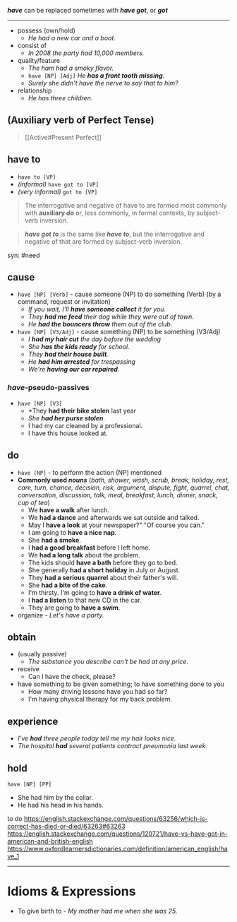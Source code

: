 ***have*** can be replaced sometimes with ***have got***, or ***got*** 

___
- possess (own/hold) 
	- *He had a new car and a boat.*
- consist of 
	- *In 2008 the party had 10,000 members.*
- quality/feature
	- *The ham had a smoky flavor.*
	- `have [NP] [Adj]` *He **has a front tooth missing**.*
	- *Surely she didn't have the nerve to say that to him?*
- relationship
	- *He has three children.*

## (Auxiliary verb of Perfect Tense) 

> [[Active#Present Perfect]]

## have to

-  `have to [VP]`
- *(informal)*  `have got to [VP]` 
- *(very informal)* `got to [VP]`

>The interrogative and negative of have to are formed most commonly with **auxiliary *do*** or, less commonly, in formal contexts, by subject-verb inversion.

>***have got to*** is the same like ***have to***, but the interrogative and negative of that are formed by subject-verb inversion.

syn: #need

## cause
- `have [NP] [Verb]` - cause someone (NP) to do something (Verb) (by a command, request or invitation) 
	- *If you wait, I'll **have someone collect** it for you.*
	- *They **had me feed** their dog while they were out of town.*
	- *He **had the bouncers throw** them out of the club.*
- `have [NP] [V3/Adj]` - cause something (NP) to be something (V3/Adj)
	- *I **had my hair cut** the day before the wedding*
	- *She **has the kids ready** for school.*
	- *They **had their house built**.*
	- *He **had him arrested** for trespassing*
	- *We're **having our car repaired**.*

###  *have*-pseudo-passives
- `have [NP] [V3]`
	- *They **had their bike stolen** last year
	- *She **had her purse stolen**.*
	- I had my car cleaned by a professional.
	- I have this house looked at.

## do
-  `have [NP]` - to perform the action (NP) mentioned
- **Commonly used *nouns*** (*bath, shower, wash, scrub, break, holiday, rest, care, turn, chance, decision, risk, argument, dispute, fight, quarrel, chat, conversation, discussion, talk, meal, breakfast, lunch, dinner, snack, cup of tea*)
	- We **have a walk** after lunch.
	- We **had a dance** and afterwards we sat outside and talked.
	- May I **have a look** at your newspaper?" "Of course you can."
	- I am going to **have a nice nap**.
	- She **had a smoke**.
	- I **had a good breakfast** before I left home.  
	- We **had a long talk** about the problem.  
	- The kids should **have a bath** before they go to bed.  
	- She generally **had a short holiday** in July or August.  
	- They **had a serious quarrel** about their father's will.
	- She **had a bite of the cake**.
	- I'm thirsty. I'm going to **have a drink of water**.
	- I **had a listen** to that new CD in the car.
	- They are going to **have a swim**.
- organize
	*- Let's have a party.*

## obtain
- (usually passive)
	- *The substance you describe can't be had at any price.*
- receive
	- Can I have the check, please?
- have something to be given something; to have something done to you
	- How many driving lessons have you had so far?
	- I'm having physical therapy for my back problem.

## experience
- *I’ve **had** three people today tell me my hair looks nice.*
- _The hospital **had** several patients contract pneumonia last week._

## hold 
`have [NP] [PP]`
- She had him by the collar.
- He had his head in his hands.

to do 
https://english.stackexchange.com/questions/63256/which-is-correct-has-died-or-died/63263#63263
https://english.stackexchange.com/questions/120721/have-vs-have-got-in-american-and-british-english
https://www.oxfordlearnersdictionaries.com/definition/american_english/have_1

____
# Idioms & Expressions 

- To give birth to - *My mother had me when she was 25.*




